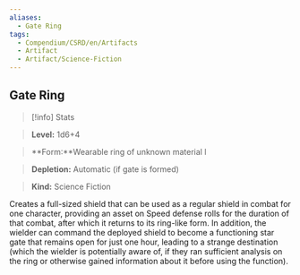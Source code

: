 ```yaml
---
aliases:
  - Gate Ring
tags:
  - Compendium/CSRD/en/Artifacts
  - Artifact
  - Artifact/Science-Fiction
---
```

    
      
## Gate Ring    
>[!info] Stats      
> **Level:** 1d6+4      
> **Form:**Wearable ring of unknown material l      
> **Depletion:** Automatic (if gate is formed)    
> **Kind:** Science Fiction    
      
Creates a full-sized shield that can be used as a regular shield in combat for one character, providing an asset on Speed defense rolls for the duration of that combat, after which it returns to its ring-like form. In addition, the wielder can command the deployed shield to become a functioning star gate that remains open for just one hour, leading to a strange destination (which the wielder is potentially aware of, if they ran sufficient analysis on the ring or otherwise gained information about it before using the function). 